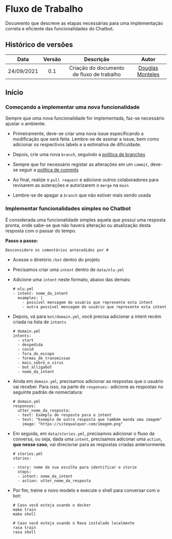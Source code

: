# Fluxo de Trabalho
Documento que descreve as etapas necessárias para uma implementação correta e eficiente das funcionalidades do Chatbot.

## Histórico de versões

| Data | Versão | Descrição | Autor |
| :--------: | :----: |:---------------: | :---------------: |
| 24/09/2021 | 0.1 | Criação do documento de fluxo de trabalho | [Douglas Monteles](https://github.com/DouglasMonteles)|

## Início
### Começando a implementar uma nova funcionalidade
Sempre que uma nova funcionalidade for implementada, faz-se necessário ajustar o ambiente.

  - Primeiramente, deve-se criar uma nova issue específicando a modificação que será feita. Lembre-se de assinar a issue, bem como adicionar os respectivos labels e a estimativa de dificuldade.

  - Depois, crie uma nova `branch`, seguindo a [política de branches](https://github.com/fga-eps-mds/2021-1-Bot/blob/main/docs/politicas/branches.md)

  - Sempre que for necessário registar as alterações em um `commit`, deve-se seguir a [política de commits](https://github.com/fga-eps-mds/2021-1-Bot/blob/main/docs/politicas/commits.md)

  - Ao final, realize o `pull request` e adicione outros colaboradores para revisarem as auterações e autorizarem o `merge` na `main`

  - Lembre-se de apagar a `branch` que não estiver mais sendo usada

### Implementar funcionalidades simples no Chatbot
É considerada uma funcionalidade simples aquela que possui uma resposta pronta, onde sabe-se que não haverá alteração ou atualização desta resposta com o passar do tempo.

<strong>Passo a passo:</strong>
  
`Desconsidere os comentários antecedidos por #`

  - Acesse o diretório `/bot` dentro do projeto
  - Precisamos criar uma `intent` dentro de `data/nlu.yml`
  - Adicione uma `intent` neste formato, abaixo das demais:
        
        # nlu.yml
        - intent: nome_da_intent
          examples: |
            - possível mensagem do usuário que represente esta intent
            - outra possível mensagem do usuário que represente esta intent

  - Depois, vá para `bot/domain.yml`, você precisa adicionar a intent recém criada na lista de `intents`

        # domain.yml
        intents:
          - start
          - despedida
          - covid
          - fora_do_escopo
          - formas_de_transmissao
          - mais_sobre_o_virus
          - bot_alligabot 
          - nome_da_intent
    
  - Ainda em `domain.yml`, precisamos adicionar as respostas que o usuário vai receber. Para isso, na parte de `responses:` adicione as respostas no seguinte padrão de nomeclatura: 

        # domain.yml
        responses:
          utter_nome_da_resposta:
          - text: Exemplo de resposta para a intent
          - text: "Exemplo de outra resposta que também manda uma imagem"
            image: "https://sitequalquer.com/imagem.png"

  - Em seguida, em `data/stories.yml`, precisamos adicionar o fluxo da conversa, ou seja, dada uma `intent`, precisamos adiconar uma `action`, <strong>que nesse caso</strong>, vai direcionar para as respostas criadas anteriormente.

        # stories.yml
        stories:

        - story: nome de sua escolha para identificar o storie
          steps:
          - intent: nome_da_intent
          - action: utter_nome_da_resposta

  - Por fim, treine o novo modelo e execute o shell para conversar com o bot:

        # Caso você esteja usando o docker
        make train
        make shell

        # Caso você esteja usando o Rasa instalado localmente
        rasa train
        rasa shell